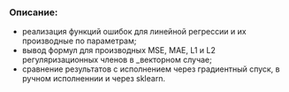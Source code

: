 ### Описание:
- реализация функций ошибок для линейной регрессии и их производные по параметрам;
- вывод формул для производных MSE, MAE, L1 и L2 регуляризационных членов в _векторном случае;
- сравнение результатов с исполнением через градиентный спуск, в ручном исполненнии и через sklearn.

